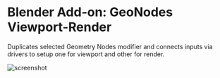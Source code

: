# Blender Add-on: GeoNodes Viewport-Render

Duplicates selected Geometry Nodes modifier and connects inputs via drivers to setup one for viewport and other for render.

![screenshot](https://user-images.githubusercontent.com/3518025/175836534-cc0ab52c-7d14-47e8-9b8a-a2472ac7f5cc.png)
